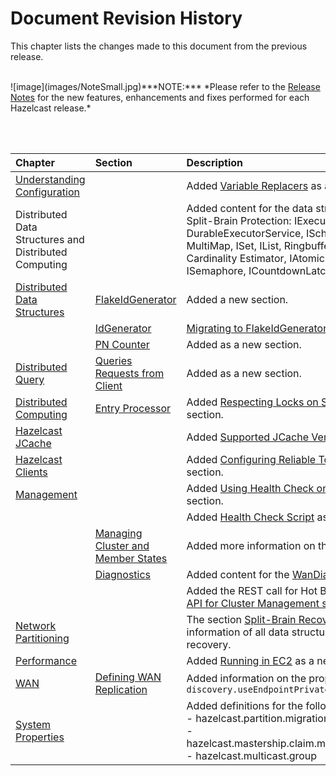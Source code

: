 

# Document Revision History

This chapter lists the changes made to this document from the previous release.

<br>
![image](images/NoteSmall.jpg)***NOTE:*** *Please refer to the <a href="http://docs.hazelcast.org/docs/rn/" target="_blank">Release Notes</a> for the new features, enhancements and fixes performed for each Hazelcast release.*

<br></br>

|Chapter|Section|Description|
|:-------|:-------|:-----------|
|[Understanding Configuration](#understanding-configuration)| | Added [Variable Replacers](#variable-replacers) as a new section.
| Distributed Data Structures and <br> Distributed Computing|| Added content for the data structures that now support Split-Brain Protection: IExecutorService, DurableExecutorService, IScheduledExecutorService, MultiMap, ISet, IList, Ringbuffer, Replicated Map, Cardinality Estimator, IAtomicLong, IAtomicReference, ISemaphore, ICountdownLatch.
|[Distributed Data Structures](#distributed-data-structures)|[FlakeIdGenerator](#flakeidgenerator)| Added a new section.
||[IdGenerator](#idgenerator)|[Migrating to FlakeIdGenerator](#migrating-to-flakeidgenerator) added as a new section.
||[PN Counter](#pn-counter)| Added as a new section.
|[Distributed Query](#distributed-query)|[Queries Requests from Client](#query-requests-from-clients)|Added as a new section.|
|[Distributed Computing](#distributed-computing)|[Entry Processor](#entry-processor)|Added [Respecting Locks on Single Keys](#respecting-locks-on-single-keys) as a new section.
| [Hazelcast JCache](#hazelcast-jcache)||Added [Supported JCache Versions](#supported-jcache-versions) as a new section.
|[Hazelcast Clients](#hazelcast-clients)||Added [Configuring Reliable Topic at Client Side](#configuring-reliable-topic-at-client-side) as a new section.
|[Management](#management)|| Added [Using Health Check on F5 BIG-IP LTM](#using-health-check-on-f5-big-ip-ltm) as a new section.
||| Added [Health Check Script](#health-check-script) as a new section.
||[Managing Cluster and Member States](#managing-cluster-and-member-states)| Added more information on the state `NO_MIGRATION`.|
||[Diagnostics](#diagnostics)|Added content for the [WanDiagnostics](#wandiagnostics) plugin.
||| Added the REST call for Hot Backup to the [Using REST API for Cluster Management section](#using-rest-api-for-cluster-management).
|[Network Partitioning](#network-paritioning)|| The section [Split-Brain Recovery](#split-brain-recovery) updated to include information of all data structures supporting split-brain recovery.
|[Performance](#performance)|| Added [Running in EC2](#running-in-ec2) as a new section.
|[WAN](#wan)|[Defining WAN Replication](#defining-wan-replication)| Added information on the property `discovery.useEndpointPrivateAddress`|
|[System Properties](#system-properties)||Added definitions for the following system properties: <br> - hazelcast.partition.migration.fragments.enabled <br> - hazelcast.mastership.claim.member.list.version.increment <br> - hazelcast.multicast.group

